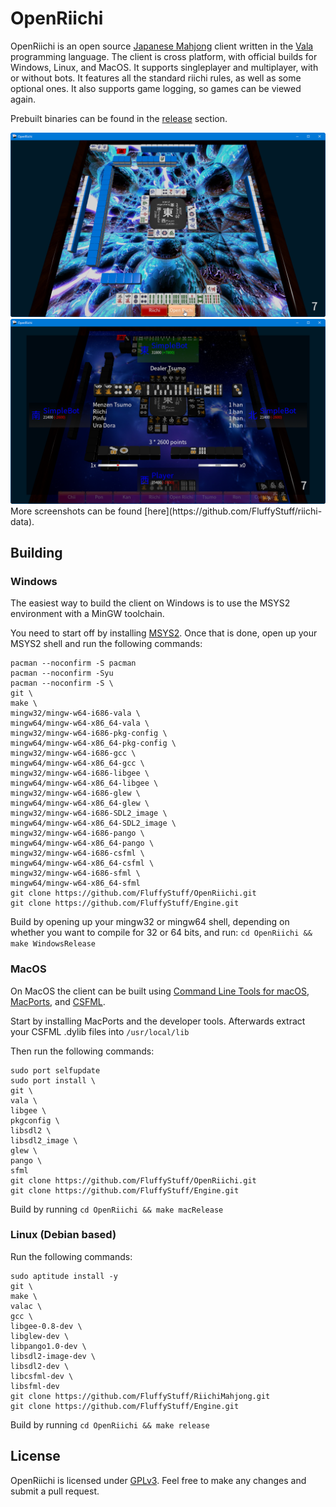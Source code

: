 # OpenRiichi

OpenRiichi is an open source [Japanese Mahjong](https://en.wikipedia.org/wiki/Japanese_Mahjong)
client written in the [Vala](https://wiki.gnome.org/Projects/Vala) programming language.
The client is cross platform, with official builds for Windows, Linux, and MacOS. It supports singleplayer and multiplayer, with or without bots.
It features all the standard riichi rules, as well as some optional ones. It also supports game logging, so games can be viewed again.

Prebuilt binaries can be found in the [release](https://github.com/FluffyStuff/OpenRiichi/releases) section.

<div style="text-align:center">
<img src ="https://raw.githubusercontent.com/FluffyStuff/riichi-data/master/screenshots/screenshot1.png" />
<img src ="https://raw.githubusercontent.com/FluffyStuff/riichi-data/master/screenshots/screenshot5.png" />
</div>
More screenshots can be found [here](https://github.com/FluffyStuff/riichi-data).

## Building

### Windows

The easiest way to build the client on Windows is to use the MSYS2 environment with a MinGW toolchain.

You need to start off by installing [MSYS2](https://msys2.github.io).
Once that is done, open up your MSYS2 shell and run the following commands:

```
pacman --noconfirm -S pacman
pacman --noconfirm -Syu
pacman --noconfirm -S \
git \
make \
mingw32/mingw-w64-i686-vala \
mingw64/mingw-w64-x86_64-vala \
mingw32/mingw-w64-i686-pkg-config \
mingw64/mingw-w64-x86_64-pkg-config \
mingw32/mingw-w64-i686-gcc \
mingw64/mingw-w64-x86_64-gcc \
mingw32/mingw-w64-i686-libgee \
mingw64/mingw-w64-x86_64-libgee \
mingw32/mingw-w64-i686-glew \
mingw64/mingw-w64-x86_64-glew \
mingw32/mingw-w64-i686-SDL2_image \
mingw64/mingw-w64-x86_64-SDL2_image \
mingw32/mingw-w64-i686-pango \
mingw64/mingw-w64-x86_64-pango \
mingw32/mingw-w64-i686-csfml \
mingw64/mingw-w64-x86_64-csfml \
mingw32/mingw-w64-i686-sfml \
mingw64/mingw-w64-x86_64-sfml
git clone https://github.com/FluffyStuff/OpenRiichi.git
git clone https://github.com/FluffyStuff/Engine.git
```

Build by opening up your mingw32 or mingw64 shell, depending on whether you want to compile for 32 or 64 bits, and run:
```cd OpenRiichi && make WindowsRelease```

### MacOS

On MacOS the client can be built using [Command Line Tools for macOS](https://developer.apple.com/download/more),
[MacPorts](https://www.macports.org/install.php), and [CSFML](http://www.sfml-dev.org/download/csfml).

Start by installing MacPorts and the developer tools. Afterwards extract your CSFML .dylib files into `/usr/local/lib`

Then run the following commands:
```
sudo port selfupdate
sudo port install \
git \
vala \
libgee \
pkgconfig \
libsdl2 \
libsdl2_image \
glew \
pango \
sfml
git clone https://github.com/FluffyStuff/OpenRiichi.git
git clone https://github.com/FluffyStuff/Engine.git
```

Build by running `cd OpenRiichi && make macRelease`

### Linux (Debian based)

Run the following commands:
```
sudo aptitude install -y
git \
make \
valac \
gcc \
libgee-0.8-dev \
libglew-dev \
libpango1.0-dev \
libsdl2-image-dev \
libsdl2-dev \
libcsfml-dev \
libsfml-dev
git clone https://github.com/FluffyStuff/RiichiMahjong.git
git clone https://github.com/FluffyStuff/Engine.git
```

Build by running `cd OpenRiichi && make release`

## License

OpenRiichi is licensed under [GPLv3](https://www.gnu.org/licenses/quick-guide-gplv3.en.html).
Feel free to make any changes and submit a pull request.
